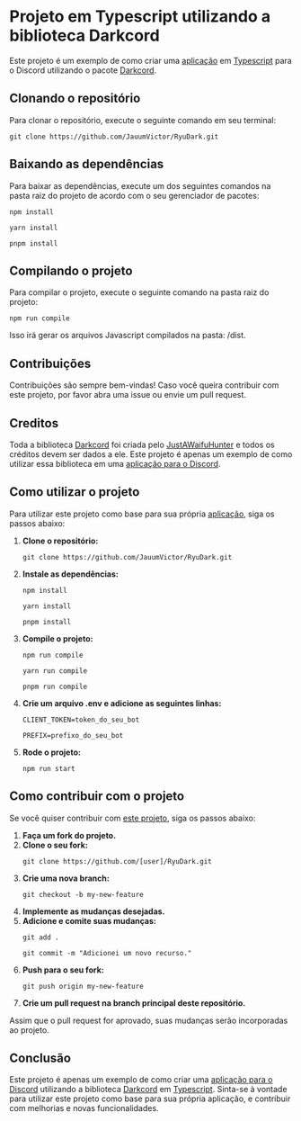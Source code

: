 <!DOCTYPE html>
<html>

<body>
    <h1>Projeto em Typescript utilizando a biblioteca Darkcord</h1>
    <p>Este projeto é um exemplo de como criar uma <a href="https://discord.com/developers/applications">aplicação</a> em <a href="https://www.typescriptlang.org/">Typescript</a> para o Discord utilizando o pacote <a href="https://github.com/JustAWaifuHunter/Darkcord.git">Darkcord</a>.</p>
    <h2>Clonando o repositório</h2>
    <p>Para clonar o repositório, execute o seguinte comando em seu terminal:</p>
    <pre><code>git clone https://github.com/JauumVictor/RyuDark.git</code></pre>
    <h2>Baixando as dependências</h2>
    <p>Para baixar as dependências, execute um dos seguintes comandos na pasta raiz do projeto de acordo com o seu gerenciador de pacotes:</p>
    <pre><code>npm install</code></pre>
    <pre><code>yarn install</code></pre>
	<pre><code>pnpm install</code></pre>
    <h2>Compilando o projeto</h2>
    <p>Para compilar o projeto, execute o seguinte comando na pasta raiz do projeto:</p>
    <pre><code>npm run compile</code></pre>
    <p>Isso irá gerar os arquivos Javascript compilados na pasta: /dist.</p>
    <h2>Contribuições</h2>
    <p>Contribuições são sempre bem-vindas! Caso você queira contribuir com este projeto, por favor abra uma issue ou envie um pull request.</p>
    <h2>Creditos</h2>
    <p>Toda a biblioteca <a href="https://github.com/JustAWaifuHunter/Darkcord.git">Darkcord</a> foi criada pelo <a href="https://github.com/JustAWaifuHunter">JustAWaifuHunter</a> e todos os créditos devem ser dados a ele. Este projeto é apenas um exemplo de como utilizar essa biblioteca em uma <a href="https://discord.com/developers/applications">aplicação para o Discord</a>.</p>
    <h2>Como utilizar o projeto</h2>
    <p>Para utilizar este projeto como base para sua própria <a href="https://discord.com/developers/applications">aplicação</a>, siga os passos abaixo:</p>
    <ol>
        <li><strong>Clone o repositório:</strong></li>
        <pre><code>git clone https://github.com/JauumVictor/RyuDark.git</code></pre>
        <li><strong>Instale as dependências:</strong></li>
        <pre><code>npm install</code></pre>
        <pre><code>yarn install</code></pre>
		<pre><code>pnpm install</code></pre>
        <li><strong>Compile o projeto:</strong></li>
        <pre><code>npm run compile</code></pre>
		<pre><code>yarn run compile</code></pre>
		<pre><code>pnpm run compile</code></pre>
        <li><strong>Crie um arquivo .env e adicione as seguintes linhas:</strong></li>
        <pre><code>CLIENT_TOKEN=token_do_seu_bot</code></pre>
        <pre><code>PREFIX=prefixo_do_seu_bot</code></pre>
        <li><strong>Rode o projeto:</strong></li>
        <pre><code>npm run start</code></pre>
    </ol>
    <h2>Como contribuir com o projeto</h2>
    <p>Se você quiser contribuir com <a href="https://github.com/JauumVictor/RyuDark">este projeto</a>, siga os passos abaixo:</p>
    <ol>
        <li><strong>Faça um fork do projeto.</strong></li>
        <li><strong>Clone o seu fork:</strong></li>
        <pre><code>git clone https://github.com/[user]/RyuDark.git</code></pre>
        <li><strong>Crie uma nova branch:</strong></li>
        <pre><code>git checkout -b my-new-feature</code></pre>
        <li><strong>Implemente as mudanças desejadas.</strong></li>
        <li><strong>Adicione e comite suas mudanças:</strong></li>
        <pre><code>git add .</code></pre>
        <pre><code>git commit -m "Adicionei um novo recurso."</code></pre>
        <li><strong>Push para o seu fork:</strong></li>
        <pre><code>git push origin my-new-feature</code></pre>
        <li><strong>Crie um pull request na branch principal deste repositório.</strong></li>
    </ol>
    <p>Assim que o pull request for aprovado, suas mudanças serão incorporadas ao projeto.</p>
    <h2>Conclusão</h2>
    <p>Este projeto é apenas um exemplo de como criar uma <a href="https://discord.com/developers/applications">aplicação para o Discord</a> utilizando a biblioteca <a href="https://github.com/JustAWaifuHunter/Darkcord.git">Darkcord</a> em <a href="https://www.typescriptlang.org/">Typescript</a>. Sinta-se à vontade para utilizar este projeto como base para sua própria aplicação, e contribuir com melhorias e novas funcionalidades.</p>
</body>

</html>
